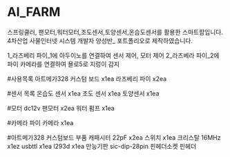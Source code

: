 # AI_FARM
스프링쿨러, 팬모터,워터모터,조도센서,토양센서,온습도센서를 활용한 스마트팜입니다. 4차산업 사물인터넷 시스템 개발자 양성반_ 포트폴리오로 제작하였습니다. 

1_라즈베리 파이_1에 아두이노를 연결하여  센서 제어, 모터 제어
2_라즈베라 파이_2에 파이 카메라를 연결하여 욜로5로 지렁이 감지

#사용목록
아트메가328 커스텀 보드 x1ea
라즈베리 파이 x2ea

#센서 목록 
온습도 센서 x1ea 
조도 센서 x1ea 
토양센서 x1ea 

#모터
dc12v 팬모터 x2ea
워터 펌프 x1ea

#카메라
파이 카메라 x1ea

#아트메가328 커스텀보드 부품
캐패시터 22pF x2ea
스위치 x1ea
크리스탈 16MHz x1ez
usbttl x1ea
l293d x1ea
만능기판
sic-dip-28pin
핀헤더소켓
핀헤더



